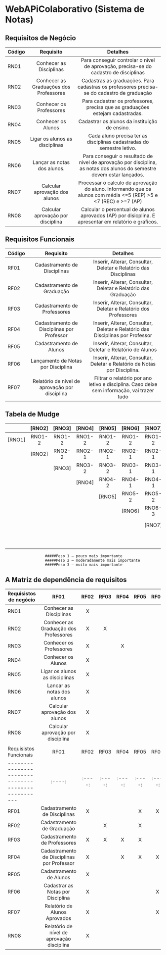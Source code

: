 # WebAPiColaborativo (Sistema de Notas)

## Requisitos de Negócio

| Código  | Requisito | Detalhes |
| ------------- |:-------------:|:---------------:|
| RN01     | Conhecer as Disciplinas     | Para conseguir controlar o nível de aprovação, precisa-se do cadastro de disciplinas
| RN02      | Conhecer as Graduações dos Professores     | Cadastras as graduações. Para cadastras os professores precisa-se do cadastro de graduação
| RN03      | Conhecer os Professores  |Para cadastrar os professores, precisa que as graduações estejam cadastradas.  
| RN04      | Conhecer os Alunos  | Cadastrar os alunos da instituição de ensino.
| RN05     | Ligar os alunos as disciplinas  | Cada aluno precisa ter as disciplinas cadastradas do semestre letivo.
| RN06     | Lançar as notas dos alunos.  | Para conseguir o resultado de nível de aprovação por disciplina, as notas dos alunos do semestre devem estar lançados.
| RN07     | Calcular aprovação dos alunos  | Processar o calculo de aprovação do aluno. Informando que os alunos com média <=5 (REP) >5 e <7 (REC) e >=7 (AP)
| RN08     | Calcular aprovação por disciplina | Calcular o percentual de alunos aprovados (AP) por disicplina. E apresentar em relatório e gráficos.

## Requisitos Funcionais

| Código  | Requisito | Detalhes |
| ------------- |:-------------:|:---------------:|
| RF01     | Cadastramento de Disciplinas    | Inserir, Alterar, Consultar, Deletar e Relatório das Disciplinas
| RF02     | Cadastramento de Graduação    | Inserir, Alterar, Consultar, Deletar e Relatório das Graduação
| RF03     | Cadastramento de Professores   | Inserir, Alterar, Consultar, Deletar e Relatório dos Professores
| RF04     | Cadastramento de Disciplinas por Professor    | Inserir, Alterar, Consultar, Deletar e Relatório das Disciplinas por Professor
| RF05    | Cadastramento de Alunos   | Inserir, Alterar, Consultar, Deletar e Relatório de Alunos
| RF06     | Lançamento de Notas por Disciplina   | Inserir, Alterar, Consultar, Deletar e Relatório de Notas por Disciplina. 
| RF07     | Relatório de nível de aprovação por disciplina    | Filtrar o relatório por ano letivo e disciplina. Caso deixe sem informação, vai trazer tudo

## Tabela de Mudge

|        | [RNO2] |	[RNO3] | [RNO4] |	[RN05] | [RNO6] |	[RNO7] | [RN08] | [Total] |	[%] |
| ------ |:------:|:------:|:------:|:------:|:------:|:------:|:------:|:-------:|:---:|
| [RNO1] | RNO1-2 | RNO1-2 | RNO1-2 | RNO1-2 | RNO1-2 | RNO1-2 | RNO1-2 | 14 | 27% |
|	       | [RNO2] | RNO2-2 | RNO2-1 | RNO2-1 | RNO2-1 | RNO2-1 | RNO2-1 | 6 | 12% |
|		     |        | [RNO3] | RNO3-2 | RNO3-2 | RNO3-1 | RNO3-1 | RNO3-2 | 8 | 16% |
|        |        |        | [RNO4] | RNO4-2 | RNO4-1 | RNO4-1 | RNO4-2 | 6 | 12% |
|				 |        |        |        | [RNO5] | RNO5-2 | RNO5-2 | RNO5-1 | 5 | 10% |
| 	  	 |			  |        |        |        | [RNO6] | RNO6-3 | RNO6-3 | 6 | 12% |
| 	  	 |			  |        |        |        |        | [RNO7] | RNO7-3 | 3 | 6% |
| 	  	 |			  |        |        |        |        |        | [RNO8] | 3 | 6% |
| 	  	 |			  |        |        |        |        |        |        | 51 | 100% |
                      #####Peso 1 – pouco mais importante
                      #####Peso 2 – moderadamente mais importante
                      #####Peso 3 – muito mais importante
                      
                      
## A Matriz de dependência de requisitos												
												
| Requisistos de negócio                              | RF01 | RF02 | RF03 | RF04 | RF05 | RF06 | RF07 | RF08 |
| --------------------------------------------------- |:----:|:----:|:----:|:----:|:----:|:----:|:----:|:----:|												
| RN01 |	Conhecer as Disciplinas                     |   X  |      |      |      |      |      |      |      |							
| RN02 |	Conhecer as Graduação dos Professores       |   X  |   X  |      |      |      |      |      |      |						
| RN03 |	Conhecer os Professores                     |   X  |      |   X  |      |      |      |      |      |					
| RN04 |	Conhecer os Alunos                          |   X  |      |      |      |      |      |      |      |							
| RN05 |	Ligar os alunos as disciplinas              |   X  |      |      |      |      |      |      |      |							
| RN06 |	Lancar as notas dos alunos                  |   X  |      |      |      |      |      |      |      |							
| RN07 |	Calcular aprovação dos alunos               |   X  |      |      |      |      |      |      |      |							
| RN08 |	Calcular aprovação por disciplina           |   X  |      |      |      |      |      |      |      |						
|                                                                                                                   |
| Requisistos Funcionais	                            | RF01 | RF02 | RF03 | RF04 | RF05 | RF06 | RF07 | RF08 |
| --------------------------------------------------- |:----:|:----:|:----:|:----:|:----:|:----:|:----:|:----:|
| RF01 |	Cadastramento de Disciplinas				        |   X  |      |      |   X  |   X  |      |      |   X  |
| RF02 |	Cadastramento de Graduação							    |      |   X  |      |   X  |      |      |      |      |
| RF03 |	Cadastramento de Professores						    |   X  |   X  |   X  |   X  |      |      |      |      |
| RF04 |	Cadastramento de Disciplinas por Professor	|   X  |      |   X  |   X  |   X  |      |      |      |	
| RF05 |	Cadastramento de Alunos								      |   X  |      |      |      |      |   X  |      |   X  |
| RF06 |	Cadastrar as Notas por Disciplina				    |   X  |      |      |      |   X  |   X  |   X  |   X  |
| RF07 |	Relatório de Alunos Aprovados				        |   X  |      |      |      |   X  |   X  |   X  |   X  |
| RN08 |	Relatório de nível de aprovação disciplina	|   X  |      |      |      |      |      |      |   X  |			







